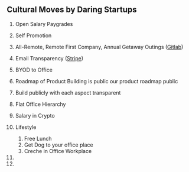 
## Cultural Moves by Daring Startups

1. Open Salary Paygrades
2. Self Promotion
3. All-Remote, Remote First Company, Annual Getaway Outings ([Gitlab](https://about.gitlab.com/company/culture/all-remote/guide/))
4. Email Transparency ([Stripe](https://stripe.com/blog/email-transparency))
5. BYOD to Office
6. Roadmap of Product Building is public our product roadmap public 
7. Build publicly with each aspect transparent
8. Flat Office Hierarchy
9. Salary in Crypto
10. Lifestyle
    1. Free Lunch
    2. Get Dog to your office place
    3. Creche in Office Workplace

2.
3. 